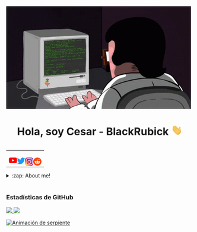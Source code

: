 ㅤㅤㅤㅤㅤㅤㅤㅤㅤㅤㅤㅤ![BlackRubick](IMG/code.gif)

<h1 align="center">Hola, soy Cesar - BlackRubick <img src="IMG/saludo.gif" width="30px"></h1>

<table align="right">
<tr>
<td>


<br>
  <a href="https://www.youtube.com/watch?v=hPr-Yc92qaY&ab_channel=RandomYT"><img align="left" alt="@cesar_gomez_aguilera | Youtube" width="22px" src=" IMG/youtube.png"/></a>
 <a href="https://twitter.com/CesarGmezAguil1"><img align="left" alt="@cesar_gomez_aguilera | Twitter" width="22px" src=" IMG/Twitter.png" /></a>
 <a href="https://www.instagram.com/cesar_gomez_aguilera/"><img align="left" alt="@cesar_gomez_aguilera | Instagram" width="22px" src=" IMG/instagram.png" /></a>
 <a href="https://www.reddit.com/user/BlackRubick1"><img align="left" alt="@cesar_gomez_aguilera | Reddit" width="22px" src=" IMG/reddit.png" /></a>

  
<br>

</td>
</tr>
</table>

<details>
  <summary>:zap: About me!</summary>

###  💻 I am a software development student💻!!
- 🧐 ¡I learn fast!
- 😈 I want to specialize in cybersecurity
- 😏 I am 20 years
- 🇲🇽 I am from mexico
</details>

<br />




<tr>
<td>

<tr>
<td>


<h3 align="left">Estadísticas de GitHub</h3>

<div>
  <a href="https://github.com/BlackRubick">
  <img height="180em" src="https://github-readme-stats.vercel.app/api?username=BlackRubick&show_icons=true&theme=radical&include_all_commits=true&count_private=true"/>
  <img height="180em" src="https://github-readme-stats.vercel.app/api/top-langs/?username=BlackRubick&layout=compact&langs_count=7&theme=radical"/>
</div>

![ Animación de serpiente ](https://github.com/mctechnology17/BlackRubick/blob/output/github-contribution-grid-snake.svg)

